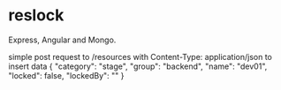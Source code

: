 ﻿# reslock

Express, Angular and Mongo.

simple post request to /resources with Content-Type: application/json to insert data
{
"category": "stage",
"group": "backend",
"name": "dev01",
"locked": false,
"lockedBy": ""
}


